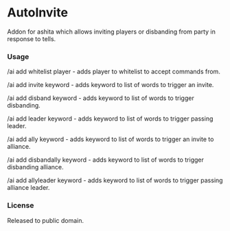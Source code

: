 # AutoInvite

Addon for ashita which allows inviting players or disbanding from party in response to tells.

### Usage
/ai add whitelist player - adds player to whitelist to accept commands from.

/ai add invite keyword - adds keyword to list of words to trigger an invite.

/ai add disband keyword - adds keyword to list of words to trigger disbanding.

/ai add leader keyword - adds keyword to list of words to trigger passing leader.

/ai add ally keyword - adds keyword to list of words to trigger an invite to alliance.

/ai add disbandally keyword - adds keyword to list of words to trigger disbanding alliance.

/ai add allyleader keyword - adds keyword to list of words to trigger passing alliance leader.

### License
Released to public domain.